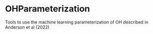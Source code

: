 # OHParameterization
Tools to use the machine learning parameterization of OH described in Anderson et al (2022)
